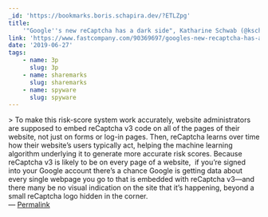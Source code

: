 ```yaml
---
_id: 'https://bookmarks.boris.schapira.dev/?ETLZpg'
title:
    '"Google''s new reCaptcha has a dark side", Katharine Schwab (@kschwabable)'
link: 'https://www.fastcompany.com/90369697/googles-new-recaptcha-has-a-dark-side'
date: '2019-06-27'
tags:
    - name: 3p
      slug: 3p
    - name: sharemarks
      slug: sharemarks
    - name: spyware
      slug: spyware
---
```


&gt; To make this risk-score system work accurately, website administrators are
supposed to embed reCaptcha v3 code on all of the pages of their website, not
just on forms or log-in pages. Then, reCaptcha learns over time how their
website’s users typically act, helping the machine learning algorithm underlying
it to generate more accurate risk scores. Because reCaptcha v3 is likely to be
on every page of a website,  if you’re signed into your Google account there’s a
chance Google is getting data about every single webpage you go to that is
embedded with reCaptcha v3—and there many be no visual indication on the site
that it’s happening, beyond a small reCaptcha logo hidden in the corner.
<br>&#8212;
<a href="https://bookmarks.boris.schapira.dev/?ETLZpg" title="Permalink">Permalink</a>
